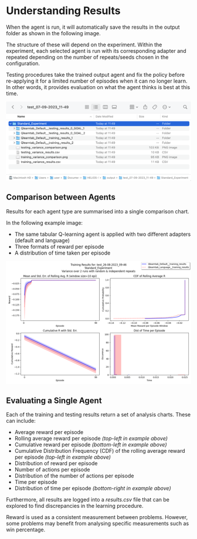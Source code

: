 # Understanding Results

When the agent is run, it will automatically save the results in the output folder as shown in the following image.

The structure of these will depend on the experiment. Within the experiment, each selected agent is run with its corresponding adapter and repeated depending on the number of repeats/seeds chosen in the configuration. 

Testing procedures take the trained output agent and fix the policy before re-applying it for a limited number of episodes when it can no longer learn. In other words, it provides evaluation on what the agent thinks is best at this time. 

![Output Folder](<./attachments/Output Folder.png>)

## Comparison between Agents

Results for each agent type are summarised into a single comparison chart. 

In the following example image:
- The same tabular Q-learning agent is applied with two different adapters (default and language)
- Three formats of reward per episode
- A distribution of time taken per episode

![Training Variance Comparison](<./attachments/Training Variance Comparison.png>)

## Evaluating a Single Agent

Each of the training and testing results return a set of analysis charts. These can include:
- Average reward per episode
- Rolling average reward per episode *(top-left in example above)*
- Cumulative reward per episode *(bottom-left in example above)*
- Cumulative Distribution Frequency (CDF) of the rolling average reward per episode *(top-left in example above)* 
- Distribution of reward per episode
- Number of actions per episode
- Distribution of the number of actions per episode
- Time per episode
- Distribution of time per episode *(bottom-right in example above)*

Furthermore, all results are logged into a *results.csv* file that can be explored to find discrepancies in the learning procedure.

Reward is used as a consistent measurement between problems. However, some problems may benefit from analysing specific measurements such as win percentage.
